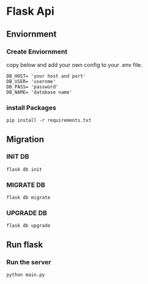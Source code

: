 # Flask Api

## Enviornment
### Create Enviornment
copy below and add your own config to your .env file.
```
DB_HOST= 'your host and port'
DB_USER= 'usernme'
DB_PASS= 'password'
DB_NAME= 'database name'
```

### install Packages
`pip install -r requirements.txt`


## Migration

### INIT DB
`flask db init`

### MIGRATE DB
`flask db migrate`

### UPGRADE DB
`flask db upgrade`

## Run flask
### Run the server
`python main.py`
